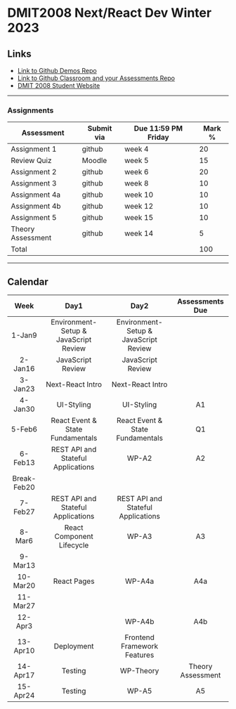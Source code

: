 # DMIT2008 Next/React Dev Winter 2023

## Links

- [Link to Github Demos Repo](https://github.com/RobbinLawJavaScript/next-react-demos)
- [Link to Github Classroom and your Assessments Repo](#)
- [DMIT 2008 Student Website](https://dmit-2008.github.io/dmit2008/)

---

### Assignments

| Assessment | Submit via | Due 11:59 PM Friday | Mark %|
|---|---|---|---|
| Assignment 1 | github | week 4  | 20 |
| Review Quiz | Moodle | week 5  | 15 |
| Assignment 2 | github | week 6  | 20 |
| Assignment 3 | github | week 8  | 10 |
| Assignment 4a| github | week 10  | 10 |
| Assignment 4b| github | week 12  | 10 |
| Assignment 5 | github | week 15  | 10 |
| Theory Assessment | github | week 14  | 5 |
|Total|||100|

---

## Calendar

|Week|Day1|Day2|Assessments Due|
|:-:|:-:|:-:|:-:|
|1-Jan9|Environment-Setup & JavaScript Review|Environment-Setup & JavaScript Review|
|2-Jan16|JavaScript Review|JavaScript Review|
|3-Jan23|Next-React Intro|Next-React Intro|
|4-Jan30|UI-Styling|UI-Styling|A1|
|5-Feb6|React Event & State Fundamentals|React Event & State Fundamentals|Q1|
|6-Feb13|REST API and Stateful Applications|WP-A2|A2|
|Break-Feb20||||
|7-Feb27|REST API and Stateful Applications|REST API and Stateful Applications|
|8-Mar6|React Component Lifecycle|WP-A3|A3|
|9-Mar13|||
|10-Mar20|React Pages|WP-A4a|A4a|
|11-Mar27|||
|12-Apr3||WP-A4b|A4b|
|13-Apr10|Deployment|Frontend Framework Features|
|14-Apr17|Testing|WP-Theory|Theory Assessment|
|15-Apr24|Testing|WP-A5|A5|
